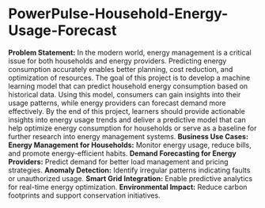 # PowerPulse-Household-Energy-Usage-Forecast
**Problem Statement:**
In the modern world, energy management is a critical issue for both households and energy providers. Predicting energy consumption accurately enables better planning, cost reduction, and optimization of resources. The goal of this project is to develop a machine learning model that can predict household energy consumption based on historical data. Using this model, consumers can gain insights into their usage patterns, while energy providers can forecast demand more effectively.
By the end of this project, learners should provide actionable insights into energy usage trends and deliver a predictive model that can help optimize energy consumption for households or serve as a baseline for further research into energy management systems.
**Business Use Cases:**
**Energy Management for Households:** Monitor energy usage, reduce bills, and promote energy-efficient habits.
**Demand Forecasting for Energy Providers:** Predict demand for better load management and pricing strategies.
**Anomaly Detection:** Identify irregular patterns indicating faults or unauthorized usage.
**Smart Grid Integration:** Enable predictive analytics for real-time energy optimization.
**Environmental Impact:** Reduce carbon footprints and support conservation initiatives.
